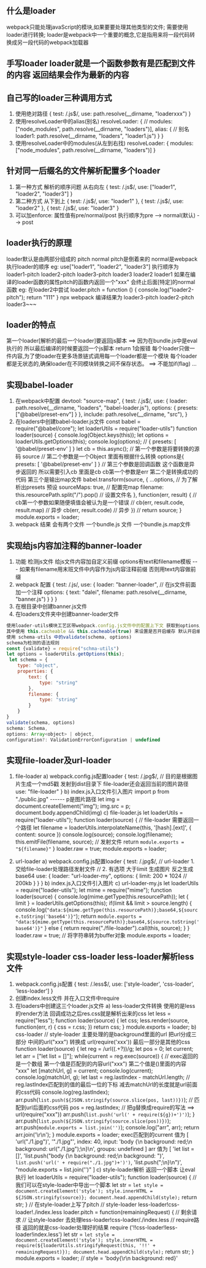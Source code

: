 ## 什么是loader
webpack只能处理javaScript的模块,如果要要处理其他类型的文件; 需要使用loader进行转换;
loader是webpack中一个重要的概念,它是指用来将一段代码转换成另一段代码的webpack加载器

## 手写loader loader就是一个函数参数有是匹配到文件的内容 返回结果会作为最新的内容
## 自己写的loader三种调用方式
1. 使用绝对路径
{
    test: /\.js$/,
    use: path.resolve(__dirname, "loaderxxx")
}
2. 使用resolveLoader中的alias(别名)
resolveLoader: { 
    // modules: ["node_modules", path.resolve(__dirname, "loaders")],
    alias: {  // 别名
        loader1: path.resolve(__dirname, "loaders", "loader1.js") 
    }
}
3. 使用resolveLoader中的modules(从左到右找)
resolveLoader: { 
    modules: ["node_modules", path.resolve(__dirname, "loaders")]
}

## 针对同一后缀名的文件解析配置多个loader 
1. 第一种方式 解析的顺序问题 从右向左
{
    test: /\.js$/,
    use: ["loader1", "loader2", "loader3"]
}
2. 第二种方式 从下到上
{
    test: /\.js$/,
    use: "loader1"
},
{
    test: /\.js$/,
    use: "loader2"
},
{
    test: /\.js$/,
    use: "loader3"
}
3. 可以加enforce: 属性值有pre/normal/post 
执行顺序为pre --> normal(默认) --> post 

## loader执行的原理
loader默认是由两部分组成的 pitch normal
pitch是倒着来的 normal是webpack执行loader的顺序
eg: use["loader1", "loader2", "loader3"]
执行顺序为
loader1-pitch loader2-pitch loader3-pitch loader3 loader2 loader1 
如果在编译的loader函数的属性pitch的函数内返回一个"xxx" 会终止后面[特定]的normal函数
eg:
在loader2中尝试
loader.pitch = function () {
    console.log("loader2-pitch");
    return "111"
}
npx webpack 编译结果为
loader3-pitch
loader2-pitch
loader3~~~

## loader的特点
第一个loader[解析的最后一个loader]要返回js脚本 ==> 因为在bundle.js中是eval执行的 所以最后编译的时候要返回一个js脚本 return 1会报错
每个loader只做一件内容,为了使loader在更多场景链式调用每一个loader都是一个模块
每个loader都是无状态的,确保loader在不同模块转换之间不保存状态。 ==> 不能加if(flag) ...



## 实现babel-loader 
1. 在webpack中配置
devtool: "source-map",
{
    test: /\.js$/,
    use: {
        loader: path.resolve(__dirname, "loaders", "babel-loader.js"),
        options: {
            presets: ["@babel/preset-env"]
        }
    },
    include: path.resolve(__dirname, "src"),
}
2. 在loaders中创建babel-loader.js文件
const babel = require("@babel/core");
let loaderUtils = require("loader-utils")
function loader(source) {
    console.log(Object.keys(this));
    let options = loaderUtils.getOptions(this);
    console.log(options); // { presets: [ '@babel/preset-env' ] } 
    let cb = this.async();
    // 第一个参数是将要转换的源码 source
    // 第二个参数是一个Object 里面有根据什么转换 options是{ presets: [ '@babel/preset-env' ] } 
    // 第三个参数是回调函数 这个函数是异步返回的 所以需要引入cb 里面是cb cb第一个参数是err 第二个是转换成功的代码 第三个是输出map文件
    babel.transform(source, {
        ...options, // 为了解析出presets 预设
        sourceMaps: true, // 配置完map
        filename: this.resourcePath.split("/").pop() // 设置文件名
    }, function(err, result) {
        // cb第一个参数如果随便填值会被认为是一个错误
        // cb(err, result.code, result.map) // 异步
        cb(err, result.code) // 异步
    })
    // return source;
}
module.exports = loader;
3. webpack 结果
会有两个文件 一个bundle.js 文件 一个bundle.js.map文件


## 实现给js内容加注释的banner-loader
1. 功能 检测js文件 给js文件内容加自定义前缀 options有text和filename模板 --- 如果有filename用末班文件中内容作为js内容注释前缀 否则用text内容做前缀
2. webpack 配置
{
    test: /\.js/,
    use: {
        loader: "banner-loader", // 在js文件前面加一个注释
        options: {
            text: "dalei",
            filename: path.resolve(__dirname, "banner.js")
        }
    }
}
3. 在根目录中创建banner.js文件
4. 在loaders文件夹中创建banner-loader文件
~~~js
使用loader-utils模块工艺区带webpack.config.js文件中的配置上下文 获取到options用来取到filename和text用来加前缀
其中使用 this.cacheable && this.cacheable(true) 来设置是否开启缓存 默认开启缓存
使用 schema-utils 中的validate(schema, options)
schema为检测的语法规则
const {validate} = require("schma-utils")
let options = loaderUtils.getOptions(this);
 let schema = {
    type: "object",
    properties: {
        text: {
            type: "string"
        },
        filename: {
            type: "string"
        }
    }
}
validate(schema, options)
schema: Schema,
options: Array<object> | object, 
configuration?: ValidationErrorConfiguration | undefined
~~~
 
## 实现file-loader及url-loader
1. file-loader 
a) webpack.config.js配置loader
{
    test: /\.jpg$/,
    // 目的是根据图片生成一个md5戳 发射到dist目录下 file-loader还会返回当前的图片路径
    use: "file-loader"
}
b) index.js入口文件引入图片
import p from "./public.jpg" ------ p是图片路径
let img = document.createElement("img");
img.src = p;
document.body.appendChild(img)
c) file-loader.js
let loaderUtils = require("loader-utils");
function loader(source) {
    // file-loader 需要返回一个路径
    let filename = loaderUtils.interpolateName(this, '[hash].[ext]', {
        content: source
    })
    console.log(source);
    console.log(filename);
    this.emitFile(filename, source); // 发射文件
    return `module.exports = "${filename}"`
}
loader.raw = true;
module.exports = loader;

2. url-loader
a) webpack.config.js配置loader
 {
    test: /\.jpg$/,
    // url-loader 1. 交给file-loader处理路径发射文件
    //            2. 有选项 大于limit 生成图片 反之生成base64
    use: {
        loader: "url-loader-my",
        options: {
            limit: 200 * 1024 // 200kb
        }
    }
}
b) index.js入口文件引入图片
c) url-loader-my.js
let loaderUtils = require("loader-utils");
let mime = require("mime");
function loader(source) {
    console.log(mime.getType(this.resourcePath));
    let { limit } = loaderUtils.getOptions(this);
    if(limit && limit > source.length) {
        console.log(`"data:${mime.getType(this.resourcePath)};base64,${source.toString('base64')}"`);
        return `module.exports = "data:${mime.getType(this.resourcePath)};base64,${source.toString('base64')}"`
    } else {
        return require("./file-loader").call(this, source);
    }
}
loader.raw = true; // 将字符串转为buffer对象
module.exports = loader;


## 实现style-loader css-loader less-loader解析less文件
1. webpack.config.js配置
{
    test: /.less$/,
    use: ['style-loader', 'css-loader', 'less-loader']
}
2. 创建index.less文件 并在入口文件中require
3. 在loaders中创建这三个loader.js文件
a) less-loader文件转换 使用的是less的render方法 回调成功之后res.css就是解析出来的css
let less = require("less");
function loader(source) {
    let css;
    less.render(source, function(err, r) {
        css = r.css;
    })
    return css;
}
module.exports = loader;
b) css-loader
// style-loader 主要处理的是background里面的url 把url分成三部分 中间的url("xxx") 转换成 url(require('xxx')) 最后一部分是其他的css
function loader(source) {
    let reg = /url\((.+?)\)/g;
    let pos = 0;
    let current;
    let arr = ["let list = []"];
    while(current = reg.exec(source)) { // exec返回的是一个数组 第一个值是匹配到的内容url("xxx") 第二个值是()里面的内容 "xxx"
        let [matchUrl, g] = current;
        console.log(current);
        console.log(matchUrl, g);
        let last = reg.lastIndex - matchUrl.length; // reg.lastIndex匹配到的值的最后一位的下标 减去matchUrl的长度就是url前面的css代码
        console.log(reg.lastIndex);
        arr.push(`list.push(${JSON.stringify(source.slice(pos, last))})`); // 匹配到url后面的css代码
        pos = reg.lastIndex;
        // 把g替换成require的写法 ==> url(require("xxx"))
        arr.push(`list.push('url(' + require(${g})+')')`);
    }
    arr.push(`list.push(${JSON.stringify(source.slice(pos))})`);
    arr.push(`module.exports = list.join('')`);
    console.log("arr", arr);
    return arr.join('\r\n');
}
module.exports = loader;
exec匹配到的current 值为
[
    'url("./1.jpg")',
    '"./1.jpg"',
    index: 40,
    input: 'body {\n  background: red;\n  background: url("./1.jpg");\n}\n',
    groups: undefined
]
arr 值为
[
    'let list = []',
    'list.push("body {\\n  background: red;\\n  background: ")',
    `list.push('url(' + require("./1.jpg")+')')`,
    'list.push(";\\n}\\n")',
    "module.exports = list.join('')"
]
c) style-loader解析 返回一个脚本 让eval执行
let loaderUtils = require("loader-utils");
function loader(source) {
    // 我们可以在style-loader中导出一个脚本
    let str = `
        let style = document.createElement('style');
        style.innerHTML = ${JSON.stringify(source)};
        document.head.appendChild(style);
    `
    return str;
}
// 在style-loader上写了pitch
// style-loader less-loader!css-loader!./index.less
loader.pitch = function(remainingRequest) { // 剩余请求
    // 让style-loader 去处理less-loader!css-loader/./index.less
    // require路径 返回的就是css-loader处理好的结果 require ('!!css-loader!less-loader!index.less')
    let str = `
        let style = document.createElement('style');
        style.innerHTML = require(${loaderUtils.stringifyRequest(this, '!!' + remainingRequest)});
        document.head.appendChild(style);
    `
    return str;
}
module.exports = loader;
// style = 'body{\r\n background: red}'